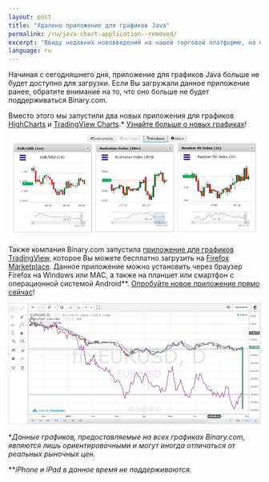 ```yaml
---
layout: post
title: "Удалено приложение для графиков Java"
permalink: /ru/java-chart-application--removed/
excerpt: "Ввиду недавних нововведений на нашей торговой платформе, на отдельных рынках стали доступны контракты со спредами."
language: ru
---
```



Начиная с сегодняшнего дня, приложение для графиков Java больше не будет доступно для загрузки. Если Вы загружали данное приложение ранее, обратите внимание на то, что оно больше не будет поддерживаться Binary.com.

Вместо этого мы запустили два новых приложения для графиков [HighCharts](https://highcharts.binary.com/?l=RU&utm_source=blog&utm_medium=social&utm_content=RU&utm_campaign=whatsnew) и [TradingView Charts](https://tradingview.binary.com/?l=RU&utm_source=blog&utm_medium=social&utm_content=RU&utm_campaign=whatsnew).*
[Узнайте больше о новых графиках](https://www.binary.com/charting/?l=RU&utm_source=blog&utm_medium=social&utm_content=RU&utm_campaign=whatsnew)!

![](/images/blog-image1-charts.png)

Также компания Binary.com запустила [приложение для графиков TradingView,](https://marketplace.firefox.com/app/binary-ltd-tradingview-charts?src=search) которое Вы можете бесплатно загрузить на [Firefox Marketplace](https://marketplace.firefox.com/app/binary-ltd-tradingview-charts?src=search). Данное приложение можно установить через браузер Firefox на Windows или MAC, а также на планшет или смартфон с операционной системой Android**. [Опробуйте новое приложение прямо сейчас](https://marketplace.firefox.com/app/binary-ltd-tradingview-charts/?src=search)!

![](/images/blog-image-charts2.png)

**Данные графиков, предоставляемые на всех графиках Binary.com, являются лишь ориентировочными и могут иногда отличаться от реальных рыночных цен.*

***iPhone и iPad в данное время не поддерживаются.*
